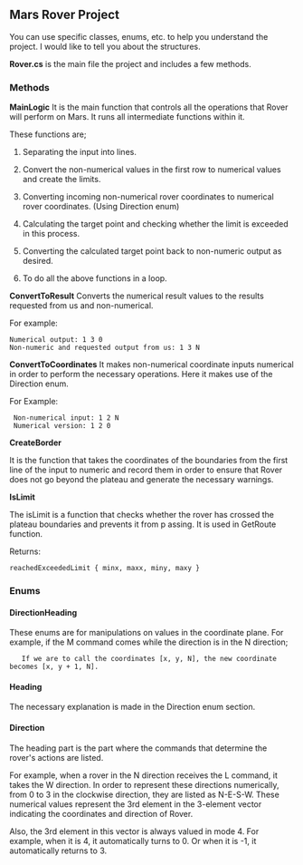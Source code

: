 

## Mars Rover Project

You can use specific classes, enums, etc. to help you understand the project. I would like to tell you about the structures.

**Rover.cs** is the main file the project and includes a few methods.

### Methods

**MainLogic**
It is the main function that controls all the operations that Rover will perform on Mars. It runs all intermediate functions within it. 

These functions are;

 1. Separating the input into lines. 

 2. Convert the non-numerical values in the first row to numerical values and create the limits.
    
 3. Converting incoming non-numerical rover coordinates to numerical
        rover coordinates. (Using Direction enum)
        
 4. Calculating the target point and checking whether the limit is exceeded in this process. 

 5. Converting the calculated target point back to non-numeric output as
    desired.

 6. To do all the above functions in a loop.

**ConvertToResult**
Converts the numerical result values to the results requested from us and non-numerical. 

For example: 

    Numerical output: 1 3 0 
    Non-numeric and requested output from us: 1 3 N

**ConvertToCoordinates**
It makes non-numerical coordinate inputs numerical in order to perform the necessary operations. Here it makes use of the Direction enum.

For Example:

     Non-numerical input: 1 2 N 
     Numerical version: 1 2 0
**CreateBorder**

It is the function that takes the coordinates of the boundaries from the first line of the input to numeric and record them in order to ensure that Rover does not go beyond the plateau and generate the necessary warnings.

**IsLimit**

The isLimit is a function that checks whether the rover has crossed the plateau boundaries and prevents it from p	assing. It is used in GetRoute function.

Returns:

    reachedExceededLimit { minx, maxx, miny, maxy }

### Enums
#### DirectionHeading
These enums are for manipulations on values in the coordinate plane. For example, if the M command comes while the direction is in the N direction; 

       If we are to call the coordinates [x, y, N], the new coordinate becomes [x, y + 1, N].

#### Heading

 The necessary explanation is made in the Direction enum section.
 #### Direction
 The heading part is the part where the commands that determine the rover's actions are listed. 

For example, when a rover in the N direction receives the L command, it takes the W direction. In order to represent these directions numerically, from 0 to 3 in the clockwise direction, they are listed as N-E-S-W. These numerical values represent the 3rd element in the 3-element vector indicating the coordinates and direction of Rover. 

Also, the 3rd element in this vector is always valued in mode 4. For example, when it is 4, it automatically turns to 0. Or when it is -1, it automatically returns to 3.
